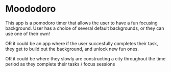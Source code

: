<h1>Moododoro</h1>

This app is a pomodoro timer that allows the user to have a fun focusing background. User has a choice of several default backgrounds, or they can use one of their own!

OR it could be an app where if the user succesfully completes their task, they get to build out the background, and unlock new fun ones.

OR it could be where they slowly are constructing a city throughout the time period as they complete their tasks / focus sessions
